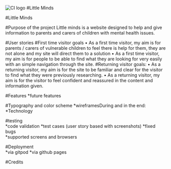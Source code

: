 ![CI logo](https://codeinstitute.s3.amazonaws.com/fullstack/ci_logo_small.png)
#Little Minds

#Little Minds

#Purpose of the project
Little minds is a website designed to help and give information to parents and carers of children with mental health issues.

#User stories
#First time visitor goals
•	As a first time visitor, my aim is for parents  / carers of vulnerable children to feel there is help for them, they are not alone and my site will direct them to a solution
•	As a first time visitor, my aim is for people to be able to find what they are looking for very easily with an simple navigation through the site.
#Returning visitor goals:
•	As a returning visitor, my aim is for the site to be familiar and clear for the visitor to find what they were previously researching.
•	As a returning visitor, my aim is for the visitor to feel confident and reassured in the content and information given.


#Features
*future features

#Typography and color scheme
*wireframesDuring and in the end:
*Technology

#testing   
  *code validation
  *test cases (user story based with screenshots)
  *fixed bugs   
  *supported screens and browsers

#Deployment   
  *via gitpod
  *via github pages

#Credits
